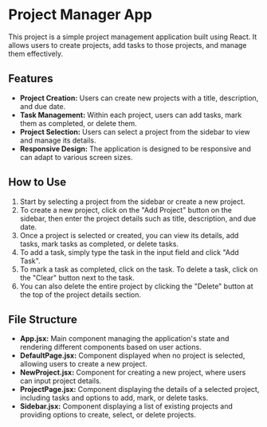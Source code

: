 # Project Manager App

This project is a simple project management application built using React. It allows users to create projects, add tasks to those projects, and manage them effectively.

## Features
- **Project Creation:** Users can create new projects with a title, description, and due date.
- **Task Management:** Within each project, users can add tasks, mark them as completed, or delete them.
- **Project Selection:** Users can select a project from the sidebar to view and manage its details.
- **Responsive Design:** The application is designed to be responsive and can adapt to various screen sizes.

## How to Use
1. Start by selecting a project from the sidebar or create a new project.
2. To create a new project, click on the "Add Project" button on the sidebar, then enter the project details such as title, description, and due date.
3. Once a project is selected or created, you can view its details, add tasks, mark tasks as completed, or delete tasks.
4. To add a task, simply type the task in the input field and click "Add Task".
5. To mark a task as completed, click on the task. To delete a task, click on the "Clear" button next to the task.
6. You can also delete the entire project by clicking the "Delete" button at the top of the project details section.

## File Structure
- **App.jsx:** Main component managing the application's state and rendering different components based on user actions.
- **DefaultPage.jsx:** Component displayed when no project is selected, allowing users to create a new project.
- **NewProject.jsx:** Component for creating a new project, where users can input project details.
- **ProjectPage.jsx:** Component displaying the details of a selected project, including tasks and options to add, mark, or delete tasks.
- **Sidebar.jsx:** Component displaying a list of existing projects and providing options to create, select, or delete projects.

